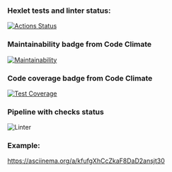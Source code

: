 ### Hexlet tests and linter status:
[![Actions Status](https://github.com/v-aksenov/java-project-lvl1/workflows/hexlet-check/badge.svg)](https://github.com/v-aksenov/java-project-lvl1/actions)
### Maintainability badge from Code Climate
[![Maintainability](https://api.codeclimate.com/v1/badges/a99a88d28ad37a79dbf6/maintainability)](https://codeclimate.com/github/codeclimate/codeclimate/maintainability)
### Code coverage  badge from Code Climate
[![Test Coverage](https://api.codeclimate.com/v1/badges/a99a88d28ad37a79dbf6/test_coverage)](https://codeclimate.com/github/codeclimate/codeclimate/test_coverage)
### Pipeline with checks status
![Linter](https://github.com/v-aksenov/java-project-lvl1/actions/workflows/java-ci.yml/badge.svg)

### Example:
https://asciinema.org/a/kfufgXhCcZkaF8DaD2ansjt30